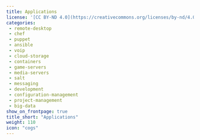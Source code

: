 ```yaml
---
title: Applications
license: '[CC BY-ND 4.0](https://creativecommons.org/licenses/by-nd/4.0)'
categories:
 - remote-desktop
 - chef
 - puppet
 - ansible
 - voip
 - cloud-storage
 - containers
 - game-servers
 - media-servers
 - salt
 - messaging
 - development
 - configuration-management
 - project-management
 - big-data
show_on_frontpage: true
title_short: "Applications"
weight: 110
icon: "cogs"
---
```

